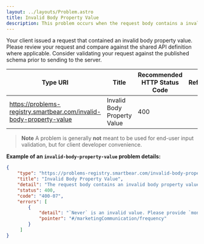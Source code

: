 ```yaml
---
layout: ../layouts/Problem.astro
title: Invalid Body Property Value
description: This problem occurs when the request body contains a invalid property value.
---
```


Your client issued a request that contained an invalid body property value. Please review your request and compare against the shared API definition where applicable. Consider validating your request against the published schema prior to sending to the server.

| Type URI | Title | Recommended HTTP Status Code | Reference |
|----------|-------|------------------------------|-----------|
|https://problems-registry.smartbear.com/invalid-body-property-value|Invalid Body Property Value|400||

> **Note** A problem is generally **not** meant to be used for end-user input validation, but for client developer convenience. 


**Example of an `invalid-body-property-value` problem details:**
```json
{
    "type": "https://problems-registry.smartbear.com/invalid-body-property-value",
    "title": "Invalid Body Property Value",
    "detail": "The request body contains an invalid body property value.",
    "status": 400,
    "code": "400-07",
    "errors": [
        {
            "detail": "`Never` is an invalid value. Please provide `monthly` or `quarterly`",
            "pointer": "#/marketingCommunication/frequency"
        }
     ]
}
```


